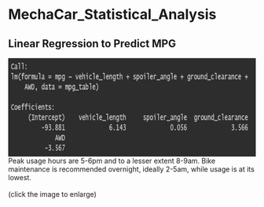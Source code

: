 # MechaCar_Statistical_Analysis

## Linear Regression to Predict MPG
<img align='left' src='Resources/mpg_lm.png' height='200'>
Peak usage hours are 5-6pm and to a lesser extent 8-9am. Bike maintenance is recommended overnight, ideally 2-5am, while usage is at its lowest.
<br><br>
(click the image to enlarge)
<br clear="left"/>
